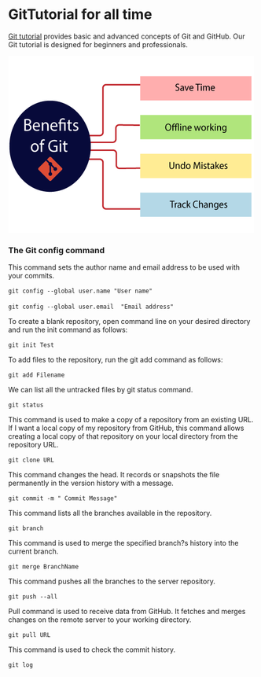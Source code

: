 # GitTutorial for all time

[Git tutorial](https://github.com/shanto027/GitTutorial) provides basic and advanced concepts of Git and GitHub. Our Git tutorial is designed for beginners and professionals.

![screenshots of example app](/images/screenshots@2x.png)


### The Git config command

This command sets the author name and email address to be used with your commits.

```
git config --global user.name "User name" 

git config --global user.email  "Email address"   

```


To create a blank repository, open command line on your desired directory and run the init command as follows:

```
git init Test

```

To add files to the repository, run the git add command as follows:

```
git add Filename  

```

We can list all the untracked files by git status command.

```
git status  

```

This command is used to make a copy of a repository from an existing URL. If I want a local copy of my repository from GitHub, this command allows creating a local copy of that repository on your local directory from the repository URL.

```
git clone URL 

```

This command changes the head. It records or snapshots the file permanently in the version history with a message.


```
git commit -m " Commit Message"  

```

This command lists all the branches available in the repository.

```
git branch  

```

This command is used to merge the specified branch?s history into the current branch.

```
git merge BranchName 

```

This command pushes all the branches to the server repository.

```
git push --all  

```


Pull command is used to receive data from GitHub. It fetches and merges changes on the remote server to your working directory.

```
git pull URL  

```

This command is used to check the commit history.
```
git log 

```